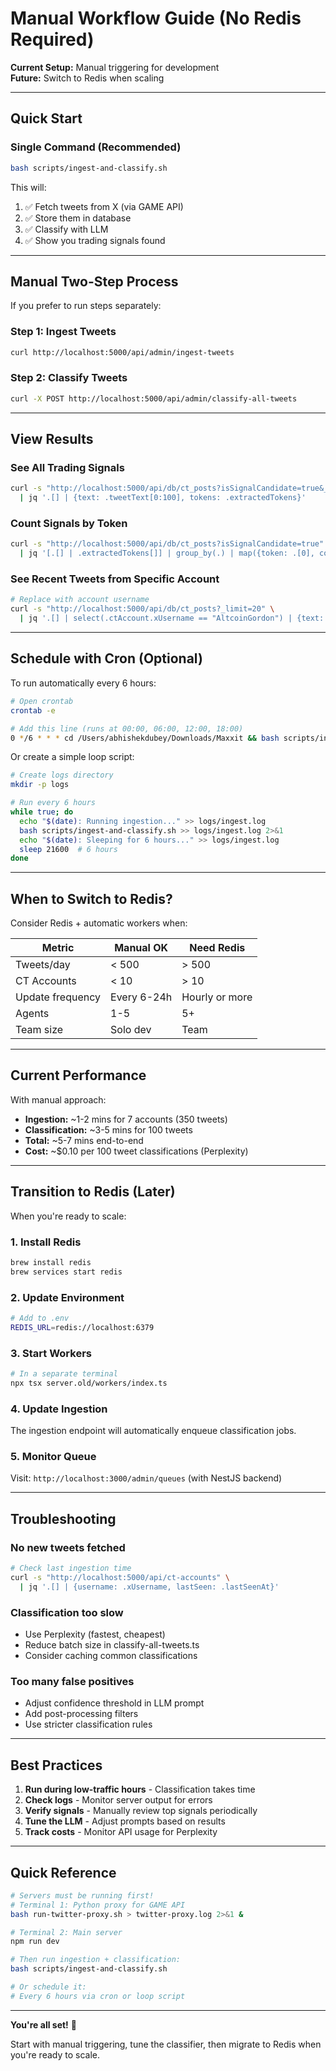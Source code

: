 # Manual Workflow Guide (No Redis Required)

**Current Setup:** Manual triggering for development  
**Future:** Switch to Redis when scaling

---

## Quick Start

### Single Command (Recommended)
```bash
bash scripts/ingest-and-classify.sh
```

This will:
1. ✅ Fetch tweets from X (via GAME API)
2. ✅ Store them in database
3. ✅ Classify with LLM
4. ✅ Show you trading signals found

---

## Manual Two-Step Process

If you prefer to run steps separately:

### Step 1: Ingest Tweets
```bash
curl http://localhost:5000/api/admin/ingest-tweets
```

### Step 2: Classify Tweets
```bash
curl -X POST http://localhost:5000/api/admin/classify-all-tweets
```

---

## View Results

### See All Trading Signals
```bash
curl -s "http://localhost:5000/api/db/ct_posts?isSignalCandidate=true&_limit=50" \
  | jq '.[] | {text: .tweetText[0:100], tokens: .extractedTokens}'
```

### Count Signals by Token
```bash
curl -s "http://localhost:5000/api/db/ct_posts?isSignalCandidate=true" \
  | jq '[.[] | .extractedTokens[]] | group_by(.) | map({token: .[0], count: length}) | sort_by(-.count)'
```

### See Recent Tweets from Specific Account
```bash
# Replace with account username
curl -s "http://localhost:5000/api/db/ct_posts?_limit=20" \
  | jq '.[] | select(.ctAccount.xUsername == "AltcoinGordon") | {text: .tweetText[0:80], signal: .isSignalCandidate}'
```

---

## Schedule with Cron (Optional)

To run automatically every 6 hours:

```bash
# Open crontab
crontab -e

# Add this line (runs at 00:00, 06:00, 12:00, 18:00)
0 */6 * * * cd /Users/abhishekdubey/Downloads/Maxxit && bash scripts/ingest-and-classify.sh >> logs/ingest.log 2>&1
```

Or create a simple loop script:

```bash
# Create logs directory
mkdir -p logs

# Run every 6 hours
while true; do
  echo "$(date): Running ingestion..." >> logs/ingest.log
  bash scripts/ingest-and-classify.sh >> logs/ingest.log 2>&1
  echo "$(date): Sleeping for 6 hours..." >> logs/ingest.log
  sleep 21600  # 6 hours
done
```

---

## When to Switch to Redis?

Consider Redis + automatic workers when:

| Metric | Manual OK | Need Redis |
|--------|-----------|------------|
| Tweets/day | < 500 | > 500 |
| CT Accounts | < 10 | > 10 |
| Update frequency | Every 6-24h | Hourly or more |
| Agents | 1-5 | 5+ |
| Team size | Solo dev | Team |

---

## Current Performance

With manual approach:
- **Ingestion:** ~1-2 mins for 7 accounts (350 tweets)
- **Classification:** ~3-5 mins for 100 tweets
- **Total:** ~5-7 mins end-to-end
- **Cost:** ~$0.10 per 100 tweet classifications (Perplexity)

---

## Transition to Redis (Later)

When you're ready to scale:

### 1. Install Redis
```bash
brew install redis
brew services start redis
```

### 2. Update Environment
```bash
# Add to .env
REDIS_URL=redis://localhost:6379
```

### 3. Start Workers
```bash
# In a separate terminal
npx tsx server.old/workers/index.ts
```

### 4. Update Ingestion
The ingestion endpoint will automatically enqueue classification jobs.

### 5. Monitor Queue
Visit: `http://localhost:3000/admin/queues` (with NestJS backend)

---

## Troubleshooting

### No new tweets fetched
```bash
# Check last ingestion time
curl -s "http://localhost:5000/api/ct-accounts" \
  | jq '.[] | {username: .xUsername, lastSeen: .lastSeenAt}'
```

### Classification too slow
- Use Perplexity (fastest, cheapest)
- Reduce batch size in classify-all-tweets.ts
- Consider caching common classifications

### Too many false positives
- Adjust confidence threshold in LLM prompt
- Add post-processing filters
- Use stricter classification rules

---

## Best Practices

1. **Run during low-traffic hours** - Classification takes time
2. **Check logs** - Monitor server output for errors  
3. **Verify signals** - Manually review top signals periodically
4. **Tune the LLM** - Adjust prompts based on results
5. **Track costs** - Monitor API usage for Perplexity

---

## Quick Reference

```bash
# Servers must be running first!
# Terminal 1: Python proxy for GAME API
bash run-twitter-proxy.sh > twitter-proxy.log 2>&1 &

# Terminal 2: Main server
npm run dev

# Then run ingestion + classification:
bash scripts/ingest-and-classify.sh

# Or schedule it:
# Every 6 hours via cron or loop script
```

---

**You're all set!** 🚀

Start with manual triggering, tune the classifier, then migrate to Redis when you're ready to scale.
